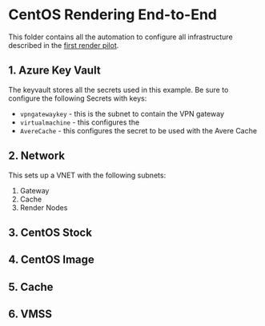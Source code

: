 # CentOS Rendering End-to-End

This folder contains all the automation to configure all infrastructure described in the [first render pilot](../securedimage/Azure%20First%20Render%20Pilot.pdf).

## 1. Azure Key Vault

The keyvault stores all the secrets used in this example.  Be sure to configure the following Secrets with keys:
* `vpngatewaykey` - this is the subnet to contain the VPN gateway
* `virtualmachine` - this configures the 
* `AvereCache` - this configures the secret to be used with the Avere Cache

## 2. Network

This sets up a VNET with the following subnets:

1. Gateway
2. Cache
3. Render Nodes

## 3. CentOS Stock

## 4. CentOS Image

## 5. Cache

## 6. VMSS